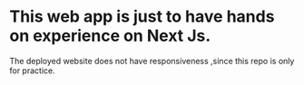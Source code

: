 # This web app is just to have hands on experience on Next Js.
The deployed website does not have responsiveness ,since this repo is only for practice.
